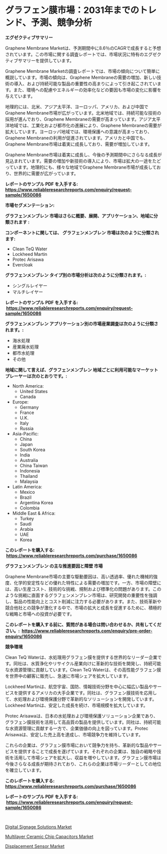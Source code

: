 <p><h1>グラフェン膜市場：2031年までのトレンド、予測、競争分析</h1></p><p><strong>エグゼクティブサマリー</strong></p>
<p><p>Graphene Membrane Marketは、予測期間中に8.6％のCAGRで成長すると予想されています。この市場に関する調査レポートでは、市場状況に特有のエグゼクティブサマリーを提供しています。</p><p>Graphene Membrane Marketの調査レポートでは、市場の傾向について簡単に概説しています。市場の傾向は、Graphene Membraneの需要の増加、新しい技術の導入、および持続可能な製品の重要性の高まりによって引き起こされています。また、環境への配慮やエネルギーの効率化などの要因も市場の変化に影響を与えています。</p><p>地理的には、北米、アジア太平洋、ヨーロッパ、アメリカ、および中国でGraphene Membrane市場が広がっています。北米地域では、持続可能な技術の採用が進んでおり、Graphene Membraneの需要が高まっています。アジア太平洋地域では、工業化および都市化の進展により、Graphene Membraneの需要が拡大しています。ヨーロッパ地域では、環境保護への意識が高まっており、Graphene Membraneの利用が促進されています。アメリカと中国でも、Graphene Membrane市場は着実に成長しており、需要が増加しています。</p><p>Graphene Membrane市場は着実に成長し、今後の予測期間中にさらなる成長が見込まれています。需要の増加や新技術の導入により、市場は拡大の一途をたどっています。地理的にも、様々な地域でGraphene Membrane市場が成長しており、世界的に需要が広がっています。</p></p>
<p><strong>レポートのサンプル PDF を入手する: <a href="https://www.reliableresearchreports.com/enquiry/request-sample/1650086">https://www.reliableresearchreports.com/enquiry/request-sample/1650086</a></strong></p>
<p><strong>市場セグメンテーション:</strong></p>
<p><strong> グラフェンメンブレン 市場はさらに概要、展開、アプリケーション、地域に分類されます :</strong></p>
<p><strong>コンポーネントに関しては、 グラフェンメンブレン 市場は次のように分類されます: &nbsp;</strong></p>
<p><ul><li>Clean TeQ Water</li><li>Lockheed Martin</li><li>Protec Arisawa</li><li>Evercloak</li></ul></p>
<p><strong> グラフェンメンブレン タイプ別の市場分析は次のように分類されます。:</strong></p>
<p><ul><li>シングルレイヤー</li><li>マルチレイヤー</li></ul></p>
<p><strong>レポートのサンプル PDF を入手する: &nbsp;<a href="https://www.reliableresearchreports.com/enquiry/request-sample/1650086">https://www.reliableresearchreports.com/enquiry/request-sample/1650086</a></strong></p>
<p><strong> グラフェンメンブレン アプリケーション別の市場産業調査は次のように分類されます。:</strong></p>
<p><ul><li>海水処理</li><li>産業廃水処理</li><li>都市水処理</li><li>その他</li></ul></p>
<p><strong>地域に関して言えば、グラフェンメンブレン 地域ごとに利用可能なマーケットプレーヤーは次のとおりです。:</strong></p>
<p><ul>
    <li>
        North America:
        <ul>
            <li>United States</li>
            <li>Canada</li>
        </ul>
    </li>
    <li>
        Europe:
        <ul>
            <li>Germany</li>
            <li>France</li>
            <li>U.K.</li>
            <li>Italy</li>
            <li>Russia</li>
        </ul>
    </li>
    <li>
        Asia-Pacific:
        <ul>
            <li>China</li>
            <li>Japan</li>
            <li>South Korea</li>
            <li>India</li>
            <li>Australia</li>
            <li>China Taiwan</li>
            <li>Indonesia</li>
            <li>Thailand</li>
            <li>Malaysia</li>
        </ul>
    </li>
    <li>
        Latin America:
        <ul>
            <li>Mexico</li>
            <li>Brazil</li>
            <li>Argentina Korea</li>
            <li>Colombia</li>
        </ul>
    </li>
    <li>
        Middle East & Africa:
        <ul>
            <li>Turkey</li>
            <li>Saudi</li>
            <li>Arabia</li>
            <li>UAE</li>
            <li>Korea</li>
        </ul>
    </li>
    </ul></p>
<p><strong>このレポートを購入する: &nbsp;<a href="https://www.reliableresearchreports.com/purchase/1650086">https://www.reliableresearchreports.com/purchase/1650086</a></strong></p>
<p><strong>グラフェンメンブレン の主な推進要因と障壁 市場</strong></p>
<p><p>Graphene Membrane市場の主要な駆動要因は、高い透過率、優れた機械的強度、化学的安定性などの優れた特性による需要の増加です。一方、市場の障壁には、高い生産コスト、技術的な挑戦、規制および標準化の問題があります。このような挑戦に直面するグラフェンメンブレン市場は、研究開発の重要性を強調し、製品の性能向上とコスト削減に注力する必要があります。また、技術革新や競合他社との競争が激化する中で、市場の拡大と成長を促進するために、積極的な戦略と市場への投資が必要です。</p></p>
<p><strong>このレポートを購入する前に、質問がある場合は問い合わせるか、共有してください。:&nbsp; <a href="https://www.reliableresearchreports.com/enquiry/pre-order-enquiry/1650086">https://www.reliableresearchreports.com/enquiry/pre-order-enquiry/1650086</a></strong></p>
<p><strong>競争環境</strong></p>
<p><p>Clean TeQ Waterは、水処理用グラフェン膜を提供する世界的なリーダー企業です。同社は、水質浄化やリサイクル産業向けに革新的な技術を開発し、持続可能な水資源管理に貢献しています。Clean TeQ Waterは、その高性能グラフェン膜を世界中の顧客に販売し、急速に市場シェアを拡大しています。</p><p>Lockheed Martinは、航空宇宙、国防、情報技術分野を中心に幅広い製品やサービスを提供するアメリカの大手企業です。同社は、グラフェン膜技術を応用して、水処理および環境保護分野で革新的なソリューションを開発しています。Lockheed Martinは、安定した成長を続け、市場規模を拡大しています。</p><p>Protec Arisawaは、日本の水処理および環境保護ソリューション企業であり、グラフェン膜技術を活用して高品質の製品を提供しています。同社は、持続可能な水資源管理に貢献する一方で、企業価値の向上を図っています。Protec Arisawaは、安定した売上高を達成し、市場競争力を維持しています。</p><p>これらの企業は、グラフェン膜市場において競争力を持ち、革新的な製品やサービスを提供することで成長を遂げています。それぞれの企業は、独自の戦略や技術を活用して市場シェアを拡大し、収益を増やしています。グラフェン膜市場は今後さらなる成長が期待されており、これらの企業は市場リーダーとしての地位を確立しています。</p></p>
<p><strong>このレポートを購入する: &nbsp; <a href="https://www.reliableresearchreports.com/purchase/1650086">https://www.reliableresearchreports.com/purchase/1650086</a></strong></p>
<p><strong>レポートのサンプル PDF を入手する: &nbsp;<a href="https://www.reliableresearchreports.com/enquiry/request-sample/1650086">https://www.reliableresearchreports.com/enquiry/request-sample/1650086</a></strong><strong></strong></p>
<p>&nbsp;</p>
<p><p><a href="https://github.com/kosella/Market-Research-Report-List-2/blob/main/digital-signage-solutions-market.md">Digital Signage Solutions Market</a></p><p><a href="https://github.com/nathandecarvalho/Market-Research-Report-List-2/blob/main/multilayer-ceramic-chip-capacitors-market.md">Multilayer Ceramic Chip Capacitors Market</a></p><p><a href="https://github.com/julyju69/Market-Research-Report-List-2/blob/main/displacement-sensor-market.md">Displacement Sensor Market</a></p></p>
